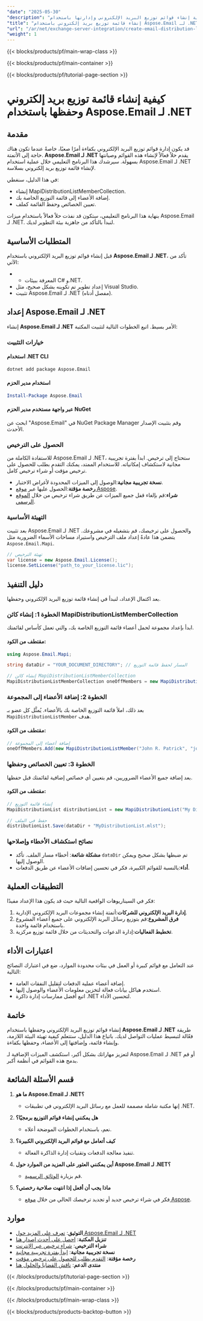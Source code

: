 ```yaml
---
"date": "2025-05-30"
"description": "تعرّف على كيفية إنشاء قوائم توزيع البريد الإلكتروني وإدارتها باستخدام Aspose.Email لـ .NET بطريقة مبسطة. يقدم هذا الدليل تعليمات خطوة بخطوة لتكامل فعال."
"title": "إنشاء قائمة توزيع بريد إلكتروني باستخدام Aspose.Email لـ .NET | دليل تكامل Exchange Server"
"url": "/ar/net/exchange-server-integration/create-email-distribution-list-aspose-dotnet/"
"weight": 1
---
```


{{< blocks/products/pf/main-wrap-class >}}

{{< blocks/products/pf/main-container >}}

{{< blocks/products/pf/tutorial-page-section >}}
# كيفية إنشاء قائمة توزيع بريد إلكتروني وحفظها باستخدام Aspose.Email لـ .NET

## مقدمة

قد يكون إدارة قوائم توزيع البريد الإلكتروني بكفاءة أمرًا صعبًا، خاصةً عندما تكون هناك حاجة إلى الأتمتة. **Aspose.Email لـ .NET** يقدم حلاً فعالاً لإنشاء هذه القوائم وصيانتها بسهولة. سيرشدك هذا البرنامج التعليمي خلال عملية استخدام Aspose.Email لـ .NET لإنشاء قائمة توزيع بريد إلكتروني بسلاسة.

في هذا الدليل، سنغطي:
- إنشاء MapiDistributionListMemberCollection.
- إضافة الأعضاء إلى قائمة التوزيع الخاصة بك.
- تعيين الخصائص وحفظ القائمة كملف.

بنهاية هذا البرنامج التعليمي، ستكون قد نفذت حلاً فعالاً باستخدام ميزات Aspose.Email لـ .NET. لنبدأ بالتأكد من جاهزية بيئة التطوير لديك.

## المتطلبات الأساسية

قبل إنشاء قوائم توزيع البريد الإلكتروني باستخدام **Aspose.Email لـ .NET**، تأكد من الآتي:
- - المعرفة ببيئات C# و.NET.
- إعداد تطوير تم تكوينه بشكل صحيح، مثل Visual Studio.
- تثبيت Aspose.Email لـ .NET (مفصل أدناه).

## إعداد Aspose.Email لـ .NET

إنشاء **Aspose.Email لـ .NET** الأمر بسيط. اتبع الخطوات التالية لتثبيت المكتبة:

### خيارات التثبيت

#### استخدام .NET CLI
```bash
dotnet add package Aspose.Email
```

#### استخدام مدير الحزم
```powershell
Install-Package Aspose.Email
```

#### عبر واجهة مستخدم مدير الحزم NuGet
ابحث عن "Aspose.Email" في NuGet Package Manager وقم بتثبيت الإصدار الأحدث.

### الحصول على الترخيص

للاستفادة الكاملة من Aspose.Email لـ .NET، ستحتاج إلى ترخيص. ابدأ بفترة تجريبية مجانية لاستكشاف إمكانياته. للاستخدام الممتد، يمكنك التقدم بطلب للحصول على ترخيص مؤقت أو شراء ترخيص كامل.
- **نسخة تجريبية مجانية**:الوصول إلى الميزات المحدودة لأغراض الاختبار.
- **رخصة مؤقتة**:الحصول عليها عبر [موقع Aspose](https://purchase.aspose.com/temporary-license/).
- **شراء**:قم بإلغاء قفل جميع الميزات عن طريق شراء ترخيص من خلال [الموقع الرسمي](https://purchase.aspose.com/buy).

### التهيئة الأساسية

بعد تثبيت Aspose.Email لـ .NET والحصول على ترخيصك، قم بتشغيله في مشروعك. يتضمن هذا عادةً إعداد ملف الترخيص واستيراد مساحات الأسماء الضرورية مثل `Aspose.Email.Mapi`.

```csharp
// تهيئة الترخيص
var license = new Aspose.Email.License();
license.SetLicense("path_to_your_license.lic");
```

## دليل التنفيذ

بعد اكتمال الإعداد، لنبدأ في إنشاء قائمة توزيع البريد الإلكتروني وحفظها.

### الخطوة 1: إنشاء كائن MapiDistributionListMemberCollection

ابدأ بإعداد مجموعة لحمل أعضاء قائمة التوزيع الخاصة بك، والتي تعمل كأساس لقائمتك.

#### مقتطف من الكود:
```csharp
using Aspose.Email.Mapi;

string dataDir = "YOUR_DOCUMENT_DIRECTORY"; // المسار لحفظ قائمة التوزيع

// إنشاء كائن MapiDistributionListMemberCollection
MapiDistributionListMemberCollection oneOffMembers = new MapiDistributionListMemberCollection();
```

### الخطوة 2: إضافة الأعضاء إلى المجموعة

بعد ذلك، املأ قائمة التوزيع الخاصة بك بالأعضاء. يُمثَّل كل عضو بـ `MapiDistributionListMember` هدف.

#### مقتطف من الكود:
```csharp
// إضافة أعضاء إلى المجموعة
oneOffMembers.Add(new MapiDistributionListMember("John R. Patrick", "john@example.com"));
```

### الخطوة 3: تعيين الخصائص وحفظها

بعد إضافة جميع الأعضاء الضروريين، قم بتعيين أي خصائص إضافية لقائمتك قبل حفظها.

#### مقتطف من الكود:
```csharp
// إنشاء قائمة التوزيع
MapiDistributionList distributionList = new MapiDistributionList("My Distribution List", oneOffMembers);

// حفظ في الملف
distributionList.Save(dataDir + "MyDistributionList.mlst");
```

### نصائح استكشاف الأخطاء وإصلاحها
- **مشكلة شائعة**: أخطاء مسار الملف. تأكد `dataDir` تم ضبطها بشكل صحيح ويمكن الوصول إليها.
- **أداء**:بالنسبة للقوائم الكبيرة، فكر في تحسين إضافات الأعضاء عن طريق الدفعات.

## التطبيقات العملية

فكر في السيناريوهات الواقعية التالية حيث قد يكون هذا الإعداد مفيدًا:
1. **إدارة البريد الإلكتروني للشركات**:أتمتة إنشاء مجموعات البريد الإلكتروني الإدارية.
2. **فرق المشروع**:قم بتوزيع رسائل البريد الإلكتروني على جميع أعضاء المشروع باستخدام قائمة واحدة.
3. **تخطيط الفعاليات**:إدارة الدعوات والتحديثات من خلال قائمة توزيع مركزية.

## اعتبارات الأداء

عند التعامل مع قوائم كبيرة أو العمل في بيئات محدودة الموارد، ضع في اعتبارك النصائح التالية:
- إضافة أعضاء عملية الدفعات لتقليل النفقات العامة.
- استخدم هياكل بيانات فعالة لتخزين معلومات الأعضاء والوصول إليها.
- اتبع أفضل ممارسات إدارة ذاكرة .NET لتحسين الأداء.

## خاتمة

إنشاء قوائم توزيع البريد الإلكتروني وحفظها باستخدام **Aspose.Email لـ .NET** طريقة فعّالة لتبسيط عمليات التواصل لديك. باتباع هذا الدليل، ستتعلم كيفية تهيئة البيئة اللازمة، وإنشاء قائمة، وإضافتها إلى الأعضاء، وحفظها بكفاءة. 

لتعزيز مهاراتك بشكل أكبر، استكشف الميزات الإضافية لـ Aspose.Email لـ .NET أو قم بدمج هذه القوائم في أنظمة أكبر.

## قسم الأسئلة الشائعة

1. **ما هو Aspose.Email لـ .NET؟**
   - إنها مكتبة شاملة مصممة للعمل مع رسائل البريد الإلكتروني في تطبيقات .NET.

2. **هل يمكنني إنشاء قوائم التوزيع برمجيًا؟**
   - نعم، باستخدام الخطوات الموضحة أعلاه.

3. **كيف أتعامل مع قوائم البريد الإلكتروني الكبيرة؟**
   - تنفيذ معالجة الدفعات وتقنيات إدارة الذاكرة الفعالة.

4. **أين يمكنني العثور على المزيد من الموارد حول Aspose.Email لـ .NET؟**
   - قم بزيارة [الوثائق الرسمية](https://reference.aspose.com/email/net/).

5. **ماذا يجب أن أفعل إذا انتهت صلاحية رخصتي؟**
   - فكر في شراء ترخيص جديد أو تجديد ترخيصك الحالي من خلال [موقع Aspose](https://purchase.aspose.com/buy).

## موارد
- **التوثيق**: [تعرف على المزيد حول Aspose.Email لـ .NET](https://reference.aspose.com/email/net/)
- **تنزيل المكتبة**: [احصل على أحدث إصدار هنا](https://releases.aspose.com/email/net/)
- **شراء الترخيص**: [شراء ترخيص عبر الإنترنت](https://purchase.aspose.com/buy)
- **نسخة تجريبية مجانية**: [ابدأ بفترة تجريبية مجانية](https://releases.aspose.com/email/net/)
- **رخصة مؤقتة**: [التقدم بطلب للحصول على ترخيص مؤقت](https://purchase.aspose.com/temporary-license/)
- **منتدى الدعم**: [ناقش القضايا والحلول هنا](https://forum.aspose.com/c/email/10)

{{< /blocks/products/pf/tutorial-page-section >}}

{{< /blocks/products/pf/main-container >}}

{{< /blocks/products/pf/main-wrap-class >}}

{{< blocks/products/products-backtop-button >}}